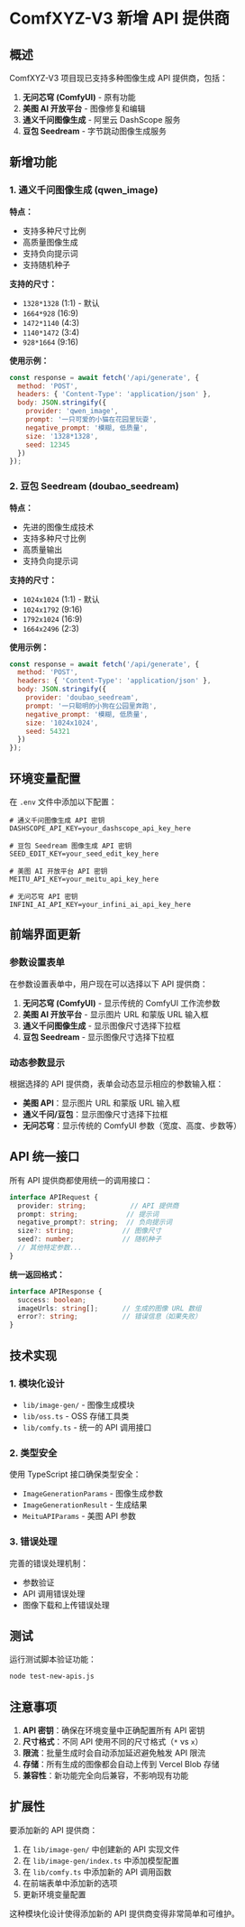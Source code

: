 # ComfXYZ-V3 新增 API 提供商

## 概述

ComfXYZ-V3 项目现已支持多种图像生成 API 提供商，包括：

1. **无问芯穹 (ComfyUI)** - 原有功能
2. **美图 AI 开放平台** - 图像修复和编辑
3. **通义千问图像生成** - 阿里云 DashScope 服务
4. **豆包 Seedream** - 字节跳动图像生成服务

## 新增功能

### 1. 通义千问图像生成 (qwen_image)

**特点：**
- 支持多种尺寸比例
- 高质量图像生成
- 支持负向提示词
- 支持随机种子

**支持的尺寸：**
- `1328*1328` (1:1) - 默认
- `1664*928` (16:9)
- `1472*1140` (4:3)
- `1140*1472` (3:4)
- `928*1664` (9:16)

**使用示例：**
```javascript
const response = await fetch('/api/generate', {
  method: 'POST',
  headers: { 'Content-Type': 'application/json' },
  body: JSON.stringify({
    provider: 'qwen_image',
    prompt: '一只可爱的小猫在花园里玩耍',
    negative_prompt: '模糊, 低质量',
    size: '1328*1328',
    seed: 12345
  })
});
```

### 2. 豆包 Seedream (doubao_seedream)

**特点：**
- 先进的图像生成技术
- 支持多种尺寸比例
- 高质量输出
- 支持负向提示词

**支持的尺寸：**
- `1024x1024` (1:1) - 默认
- `1024x1792` (9:16)
- `1792x1024` (16:9)
- `1664x2496` (2:3)

**使用示例：**
```javascript
const response = await fetch('/api/generate', {
  method: 'POST',
  headers: { 'Content-Type': 'application/json' },
  body: JSON.stringify({
    provider: 'doubao_seedream',
    prompt: '一只聪明的小狗在公园里奔跑',
    negative_prompt: '模糊, 低质量',
    size: '1024x1024',
    seed: 54321
  })
});
```

## 环境变量配置

在 `.env` 文件中添加以下配置：

```env
# 通义千问图像生成 API 密钥
DASHSCOPE_API_KEY=your_dashscope_api_key_here

# 豆包 Seedream 图像生成 API 密钥
SEED_EDIT_KEY=your_seed_edit_key_here

# 美图 AI 开放平台 API 密钥
MEITU_API_KEY=your_meitu_api_key_here

# 无问芯穹 API 密钥
INFINI_AI_API_KEY=your_infini_ai_api_key_here
```

## 前端界面更新

### 参数设置表单

在参数设置表单中，用户现在可以选择以下 API 提供商：

1. **无问芯穹 (ComfyUI)** - 显示传统的 ComfyUI 工作流参数
2. **美图 AI 开放平台** - 显示图片 URL 和蒙版 URL 输入框
3. **通义千问图像生成** - 显示图像尺寸选择下拉框
4. **豆包 Seedream** - 显示图像尺寸选择下拉框

### 动态参数显示

根据选择的 API 提供商，表单会动态显示相应的参数输入框：

- **美图 API**：显示图片 URL 和蒙版 URL 输入框
- **通义千问/豆包**：显示图像尺寸选择下拉框
- **无问芯穹**：显示传统的 ComfyUI 参数（宽度、高度、步数等）

## API 统一接口

所有 API 提供商都使用统一的调用接口：

```typescript
interface APIRequest {
  provider: string;           // API 提供商
  prompt: string;            // 提示词
  negative_prompt?: string;  // 负向提示词
  size?: string;            // 图像尺寸
  seed?: number;            // 随机种子
  // 其他特定参数...
}
```

**统一返回格式：**
```typescript
interface APIResponse {
  success: boolean;
  imageUrls: string[];      // 生成的图像 URL 数组
  error?: string;           // 错误信息（如果失败）
}
```

## 技术实现

### 1. 模块化设计

- `lib/image-gen/` - 图像生成模块
- `lib/oss.ts` - OSS 存储工具类
- `lib/comfy.ts` - 统一的 API 调用接口

### 2. 类型安全

使用 TypeScript 接口确保类型安全：
- `ImageGenerationParams` - 图像生成参数
- `ImageGenerationResult` - 生成结果
- `MeituAPIParams` - 美图 API 参数

### 3. 错误处理

完善的错误处理机制：
- 参数验证
- API 调用错误处理
- 图像下载和上传错误处理

## 测试

运行测试脚本验证功能：

```bash
node test-new-apis.js
```

## 注意事项

1. **API 密钥**：确保在环境变量中正确配置所有 API 密钥
2. **尺寸格式**：不同 API 使用不同的尺寸格式（`*` vs `x`）
3. **限流**：批量生成时会自动添加延迟避免触发 API 限流
4. **存储**：所有生成的图像都会自动上传到 Vercel Blob 存储
5. **兼容性**：新功能完全向后兼容，不影响现有功能

## 扩展性

要添加新的 API 提供商：

1. 在 `lib/image-gen/` 中创建新的 API 实现文件
2. 在 `lib/image-gen/index.ts` 中添加模型配置
3. 在 `lib/comfy.ts` 中添加新的 API 调用函数
4. 在前端表单中添加新的选项
5. 更新环境变量配置

这种模块化设计使得添加新的 API 提供商变得非常简单和可维护。
